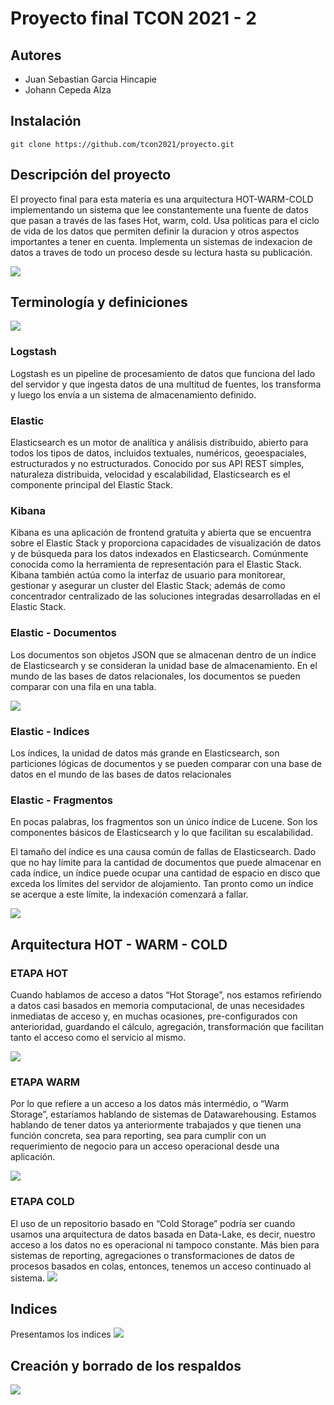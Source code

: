 # Proyecto final TCON 2021 - 2

## Autores

- Juan Sebastian Garcia Hincapie
- Johann Cepeda Alza

## Instalación

```
git clone https://github.com/tcon2021/proyecto.git
```

## Descripción del proyecto

El proyecto final para esta materia es una arquitectura HOT-WARM-COLD implementando un sistema que lee constantemente una fuente de datos que pasan a través de las fases Hot, warm, cold. Usa politicas para el ciclo de vida de los datos que permiten definir la duracion y otros aspectos importantes a tener en cuenta. Implementa un sistemas de indexacion de datos a traves de todo un proceso desde su lectura hasta su publicación.

![](./assets/architecture.PNG)

## Terminología y definiciones

![](./assets/definitions.PNG)

### Logstash

Logstash es un pipeline de procesamiento de datos que funciona del lado del servidor y que ingesta datos de una multitud de fuentes, los transforma y luego los envía a un sistema de almacenamiento definido.

### Elastic

Elasticsearch es un motor de analítica y análisis distribuido, abierto para todos los tipos de datos, incluidos textuales, numéricos, geoespaciales, estructurados y no estructurados. Conocido por sus API REST simples, naturaleza distribuida, velocidad y escalabilidad, Elasticsearch es el componente principal del Elastic Stack.

### Kibana

Kibana es una aplicación de frontend gratuita y abierta que se encuentra sobre el Elastic Stack y proporciona capacidades de visualización de datos y de búsqueda para los datos indexados en Elasticsearch. Comúnmente conocida como la herramienta de representación para el Elastic Stack. Kibana también actúa como la interfaz de usuario para monitorear, gestionar y asegurar un cluster del Elastic Stack; además de como concentrador centralizado de las soluciones integradas desarrolladas en el Elastic Stack.

### Elastic - Documentos

Los documentos son objetos JSON que se almacenan dentro de un índice de Elasticsearch y se consideran la unidad base de almacenamiento. En el mundo de las bases de datos relacionales, los documentos se pueden comparar con una fila en una tabla.

![](./assets/documentExample.PNG)

### Elastic - Indices

Los índices, la unidad de datos más grande en Elasticsearch, son particiones lógicas de documentos y se pueden comparar con una base de datos en el mundo de las bases de datos relacionales

### Elastic - Fragmentos

En pocas palabras, los fragmentos son un único índice de Lucene. Son los componentes básicos de Elasticsearch y lo que facilitan su escalabilidad.

El tamaño del índice es una causa común de fallas de Elasticsearch. Dado que no hay límite para la cantidad de documentos que puede almacenar en cada índice, un índice puede ocupar una cantidad de espacio en disco que exceda los límites del servidor de alojamiento. Tan pronto como un índice se acerque a este límite, la indexación comenzará a fallar.

![](./assets/fragment.PNG)

## Arquitectura HOT - WARM - COLD

### ETAPA HOT

Cuando hablamos de acceso a datos “Hot Storage”, nos estamos refiriendo a datos casi basados en memoria computacional, de unas necesidades inmediatas de acceso y, en muchas ocasiones, pre-configurados con anterioridad, guardando el cálculo, agregación, transformación que facilitan tanto el acceso como el servicio al mismo.

![](./assets/Hot.jpeg)

### ETAPA WARM

Por lo que refiere a un acceso a los datos más intermédio, o “Warm Storage”, estaríamos hablando de sistemas de Datawarehousing. Estamos hablando de tener datos ya anteriormente trabajados y que tienen una función concreta, sea para reporting, sea para cumplir con un requerimiento de negocio para un acceso operacional desde una aplicación.

![](./assets/Warm.jpeg)

### ETAPA COLD

El uso de un repositorio basado en “Cold Storage” podría ser cuando usamos una arquitectura de datos basada en Data-Lake, es decir, nuestro acceso a los datos no es operacional ni tampoco constante. Más bien para sistemas de reporting, agregaciones o transformaciones de datos de procesos basados en colas, entonces, tenemos un acceso continuado al sistema.
![](./assets/Cold.jpeg)

## Indices
Presentamos los indices
![](./assets/Indices.jpeg)

## Creación y borrado de los respaldos

![](./assets/DeletePhase.jpeg)
